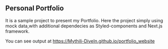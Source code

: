 ## Personal Portfolio

It is a sample project to present my Portfolio. Here the project simply using mock data,with additional dependecies as Styled-components and Next.js framework.


You can see output at
https://Mythili-DiveIn.github.io/portfolio_website